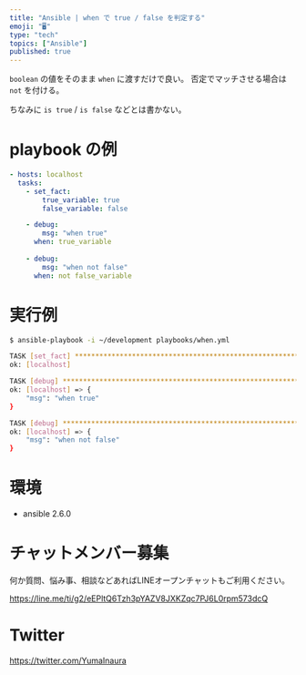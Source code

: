 ```yaml
---
title: "Ansible | when で true / false を判定する"
emoji: "🖥"
type: "tech"
topics: ["Ansible"]
published: true
---
```


`boolean` の値をそのまま `when` に渡すだけで良い。
否定でマッチさせる場合は `not` を付ける。

ちなみに `is true` / `is false` などとは書かない。


# playbook の例

```yaml
- hosts: localhost
  tasks:
    - set_fact:
        true_variable: true
        false_variable: false

    - debug:
        msg: "when true"
      when: true_variable
    
    - debug:
        msg: "when not false"
      when: not false_variable
```


# 実行例

```bash
$ ansible-playbook -i ~/development playbooks/when.yml

TASK [set_fact] *********************************************************************************************************************************************************************************************************
ok: [localhost]

TASK [debug] ************************************************************************************************************************************************************************************************************
ok: [localhost] => {
    "msg": "when true"
}

TASK [debug] ************************************************************************************************************************************************************************************************************
ok: [localhost] => {
    "msg": "when not false"
}


```

# 環境

- ansible 2.6.0








<!-- Update From Qiita API -->

# チャットメンバー募集


何か質問、悩み事、相談などあればLINEオープンチャットもご利用ください。

https://line.me/ti/g2/eEPltQ6Tzh3pYAZV8JXKZqc7PJ6L0rpm573dcQ





# Twitter


https://twitter.com/YumaInaura


<!-- Update From Qiita API -->


